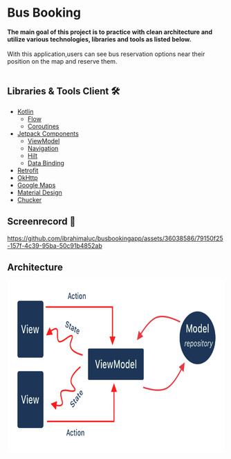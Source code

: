 # Bus Booking

<b>The main goal of this project is to practice with clean architecture and utilize various
technologies, libraries and tools as listed below.</b>
<br><br>
With this application,users can see bus reservation options near their position on the map and reserve them.
<br><br>

## Libraries & Tools Client 🛠️

- [Kotlin](https://kotlinlang.org/docs/home.html)
    - [Flow](https://developer.android.com/kotlin/flow)
    - [Coroutines](https://developer.android.com/kotlin/coroutines)
- [Jetpack Components](https://developer.android.com/jetpack)
    - [ViewModel](https://developer.android.com/topic/libraries/architecture/viewmodel)
    - [Navigation](https://developer.android.com/guide/navigation/navigation-getting-started)
    - [Hilt](https://developer.android.com/training/dependency-injection)
    - [Data Binding](https://developer.android.com/topic/libraries/data-binding)
- [Retrofit](https://square.github.io/retrofit)
- [OkHttp](https://github.com/square/okhttp)
- [Google Maps](https://developers.google.com/maps?hl=tr)
- [Material Design](https://material.io/develop/android/docs/getting-started)
- [Chucker](https://github.com/ChuckerTeam/chucker)


## Screenrecord 📱

<p align="left">

https://github.com/ibrahimaluc/busbookingapp/assets/36038586/79150f25-157f-4c39-95ba-50c91b4852ab


## Architecture

<p align="left">
  <img  src="https://github.com/ibrahimaluc/busbookingapp/blob/master/readmefiles/mvvm_flow_uistate.png" alt="Architecture" width="800" height="400" />
</p>
